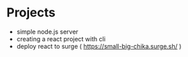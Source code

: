 # Projects

- simple node.js server
- creating a react project with cli
- deploy react to surge ( https://small-big-chika.surge.sh/ ) 